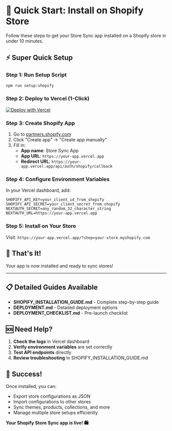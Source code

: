 # 🚀 Quick Start: Install on Shopify Store

Follow these steps to get your Store Sync app installed on a Shopify store in under 10 minutes.

## ⚡ Super Quick Setup

### Step 1: Run Setup Script
```bash
npm run setup:shopify
```

### Step 2: Deploy to Vercel (1-Click)
[![Deploy with Vercel](https://vercel.com/button)](https://vercel.com/new/clone?repository-url=https://github.com/yourusername/shopify-store-sync&env=SHOPIFY_API_KEY,SHOPIFY_API_SECRET,NEXTAUTH_SECRET,NEXTAUTH_URL)

### Step 3: Create Shopify App
1. Go to [partners.shopify.com](https://partners.shopify.com)
2. Click "Create app" → "Create app manually"
3. Fill in:
   - **App name**: Store Sync App
   - **App URL**: `https://your-app.vercel.app`
   - **Redirect URL**: `https://your-app.vercel.app/api/auth/shopify/callback`

### Step 4: Configure Environment Variables
In your Vercel dashboard, add:
```env
SHOPIFY_API_KEY=your_client_id_from_shopify
SHOPIFY_API_SECRET=your_client_secret_from_shopify
NEXTAUTH_SECRET=any_random_32_character_string
NEXTAUTH_URL=https://your-app.vercel.app
```

### Step 5: Install on Your Store
Visit: `https://your-app.vercel.app/?shop=your-store.myshopify.com`

## 🎯 That's It!

Your app is now installed and ready to sync stores!

---

## 📋 Detailed Guides Available

- **SHOPIFY_INSTALLATION_GUIDE.md** - Complete step-by-step guide
- **DEPLOYMENT.md** - Detailed deployment options
- **DEPLOYMENT_CHECKLIST.md** - Pre-launch checklist

## 🆘 Need Help?

1. **Check the logs** in Vercel dashboard
2. **Verify environment variables** are set correctly
3. **Test API endpoints** directly
4. **Review troubleshooting** in SHOPIFY_INSTALLATION_GUIDE.md

## 🎉 Success!

Once installed, you can:
- Export store configurations as JSON
- Import configurations to other stores
- Sync themes, products, collections, and more
- Manage multiple store setups efficiently

**Your Shopify Store Sync app is live! 🛍️**
